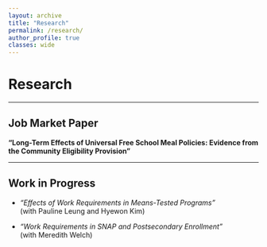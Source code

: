 ```yaml
---
layout: archive
title: "Research"
permalink: /research/
author_profile: true
classes: wide
---
```


# Research

---

## Job Market Paper
**“Long-Term Effects of Universal Free School Meal Policies: Evidence from the Community Eligibility Provision”**

---

## Work in Progress

- *“Effects of Work Requirements in Means-Tested Programs”*  
  (with Pauline Leung and Hyewon Kim)

- *“Work Requirements in SNAP and Postsecondary Enrollment”*  
  (with Meredith Welch)

